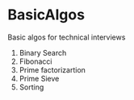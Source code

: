 # BasicAlgos

Basic algos for technical interviews

1. Binary Search
2. Fibonacci
3. Prime factorizartion
4. Prime Sieve
5. Sorting 
